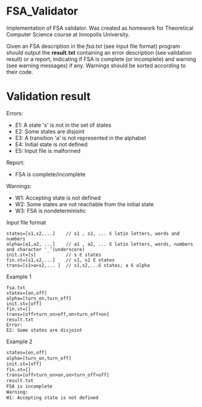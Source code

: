 # FSA_Validator
Implementation of FSA validator. Was created as homework for Theoretical Computer Science course at Innopolis University.

Given an FSA description in the *fsa.txt* (see input file format) program should output the **result.txt** containing an error description (see validation result) or a report, indicating if FSA is complete (or incomplete) and warning (see warning messages) if any. Warnings should be sorted according to their code.

# Validation result
Errors:
* E1: A state 's' is not in the set of states
* E2: Some states are disjoint
* E3: A transition 'a' is not represented in the alphabet
* E4: Initial state is not defined
* E5: Input file is malformed

Report:
* FSA is complete/incomplete

Warnings:
* W1: Accepting state is not defined
* W2: Some states are not reachable from the initial state
* W3: FSA is nondeterministic

Input file format
```
states=[s1,s2,...]	  // s1 , s2, ... ∈ latin letters, words and numbers
alpha=[a1,a2, ...]	  // a1 , a2, ... ∈ latin letters, words, numbers and character '_’(underscore)
init.st=[s]	          // s ∈ states
fin.st=[s1,s2,...]	  // s1, s2 ∈ states
trans=[s1>a>s2,... ]  // s1,s2,...∈ states; a ∈ alpha
```

Example 1
```
fsa.txt
states=[on,off]
alpha=[turn_on,turn_off]    
init.st=[off]
fin.st=[]
trans=[off>turn_on>off,on>turn_off>on]
result.txt
Error:
E2: Some states are disjoint
```

Example 2
```fsa.txt
states=[on,off]
alpha=[turn_on,turn_off]    
init.st=[off]
fin.st=[]
trans=[off>turn_on>on,on>turn_off>off]
result.txt
FSA is incomplete
Warning:
W1: Accepting state is not defined
```
